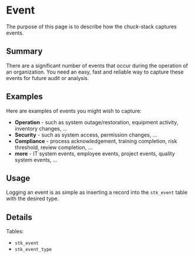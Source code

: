 # Event

The purpose of this page is to describe how the chuck-stack captures events.

## Summary

There are a significant number of events that occur during the operation of an organization. You need an easy, fast and reliable way to capture these events for future audit or analysis.

## Examples

Here are examples of events you might wish to capture:

- **Operation** - such as system outage/restoration, equipment activity, inventory changes, ...
- **Security** - such as system access, permission changes, ...
- **Compliance** - process acknowledgement, training completion, risk threshold, review completion, ...
- **more** - IT system events, employee events, project events, quality system events, ...

## Usage

Logging an event is as simple as inserting a record into the `stk_event` table with the desired type.

## Details

Tables:

- `stk_event`
- `stk_event_type`
